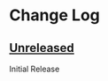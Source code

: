 # Change Log

## [Unreleased]

Initial Release

[Unreleased]: https://github.com/fletchmckee/ktjni/compare/000000...HEAD

